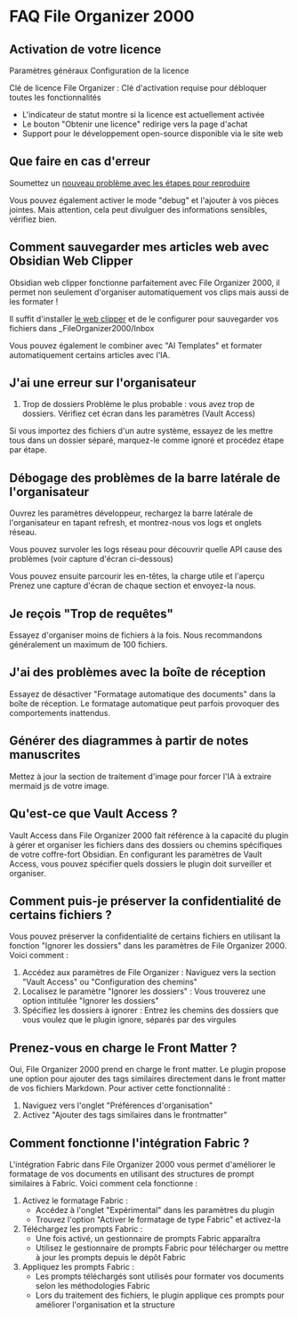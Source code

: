 # FAQ File Organizer 2000

## Activation de votre licence

Paramètres généraux
Configuration de la licence

Clé de licence File Organizer : Clé d'activation requise pour débloquer toutes les fonctionnalités
- L'indicateur de statut montre si la licence est actuellement activée
- Le bouton "Obtenir une licence" redirige vers la page d'achat
- Support pour le développement open-source disponible via le site web

## Que faire en cas d'erreur

Soumettez un [nouveau problème avec les étapes pour reproduire](https://github.com/different-ai/file-organizer-2000/issues/new/choose)

Vous pouvez également activer le mode "debug" et l'ajouter à vos pièces jointes. Mais attention, cela peut divulguer des informations sensibles, vérifiez bien.

## Comment sauvegarder mes articles web avec Obsidian Web Clipper

Obsidian web clipper fonctionne parfaitement avec File Organizer 2000, il permet non seulement d'organiser automatiquement vos clips mais aussi de les formater !

Il suffit d'installer [le web clipper]([url](https://obsidian.md/clipper)) et de le configurer pour sauvegarder vos fichiers dans _FileOrganizer2000/Inbox

Vous pouvez également le combiner avec "AI Templates" et formater automatiquement certains articles avec l'IA.

## J'ai une erreur sur l'organisateur

1. Trop de dossiers
Problème le plus probable : vous avez trop de dossiers. Vérifiez cet écran dans les paramètres (Vault Access)

Si vous importez des fichiers d'un autre système, essayez de les mettre tous dans un dossier séparé, marquez-le comme ignoré et procédez étape par étape.

## Débogage des problèmes de la barre latérale de l'organisateur

Ouvrez les paramètres développeur, rechargez la barre latérale de l'organisateur en tapant refresh, et montrez-nous vos logs et onglets réseau.

Vous pouvez survoler les logs réseau pour découvrir quelle API cause des problèmes (voir capture d'écran ci-dessous)

Vous pouvez ensuite parcourir les en-têtes, la charge utile et l'aperçu
Prenez une capture d'écran de chaque section et envoyez-la nous.

## Je reçois "Trop de requêtes"

Essayez d'organiser moins de fichiers à la fois. Nous recommandons généralement un maximum de 100 fichiers.

## J'ai des problèmes avec la boîte de réception

Essayez de désactiver "Formatage automatique des documents" dans la boîte de réception. Le formatage automatique peut parfois provoquer des comportements inattendus.

## Générer des diagrammes à partir de notes manuscrites

Mettez à jour la section de traitement d'image pour forcer l'IA à extraire mermaid js de votre image.

## Qu'est-ce que Vault Access ?

Vault Access dans File Organizer 2000 fait référence à la capacité du plugin à gérer et organiser les fichiers dans des dossiers ou chemins spécifiques de votre coffre-fort Obsidian. En configurant les paramètres de Vault Access, vous pouvez spécifier quels dossiers le plugin doit surveiller et organiser.

## Comment puis-je préserver la confidentialité de certains fichiers ?

Vous pouvez préserver la confidentialité de certains fichiers en utilisant la fonction "Ignorer les dossiers" dans les paramètres de File Organizer 2000. Voici comment :
1. Accédez aux paramètres de File Organizer : Naviguez vers la section "Vault Access" ou "Configuration des chemins"
2. Localisez le paramètre "Ignorer les dossiers" : Vous trouverez une option intitulée "Ignorer les dossiers"
3. Spécifiez les dossiers à ignorer : Entrez les chemins des dossiers que vous voulez que le plugin ignore, séparés par des virgules

## Prenez-vous en charge le Front Matter ?

Oui, File Organizer 2000 prend en charge le front matter. Le plugin propose une option pour ajouter des tags similaires directement dans le front matter de vos fichiers Markdown. Pour activer cette fonctionnalité :
1. Naviguez vers l'onglet "Préférences d'organisation"
2. Activez "Ajouter des tags similaires dans le frontmatter"

## Comment fonctionne l'intégration Fabric ?

L'intégration Fabric dans File Organizer 2000 vous permet d'améliorer le formatage de vos documents en utilisant des structures de prompt similaires à Fabric. Voici comment cela fonctionne :
1. Activez le formatage Fabric :
   - Accédez à l'onglet "Expérimental" dans les paramètres du plugin
   - Trouvez l'option "Activer le formatage de type Fabric" et activez-la
2. Téléchargez les prompts Fabric :
   - Une fois activé, un gestionnaire de prompts Fabric apparaîtra
   - Utilisez le gestionnaire de prompts Fabric pour télécharger ou mettre à jour les prompts depuis le dépôt Fabric
3. Appliquez les prompts Fabric :
   - Les prompts téléchargés sont utilisés pour formater vos documents selon les méthodologies Fabric
   - Lors du traitement des fichiers, le plugin applique ces prompts pour améliorer l'organisation et la structure
